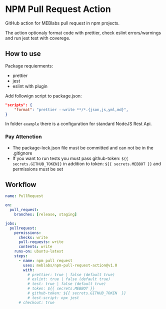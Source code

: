 # NPM Pull Request Action

GitHub action for MEBlabs pull request in npm projects.

The action optionaly format code with prettier, check eslint errors/warnings and run jest test with coverege.

## How to use

Package requierments:

- prettier 
- jest 
- eslint with plugin

Add followign script to package.json:

```json
"scripts": {
	"format": "prettier --write **/*.{json,js,yml,md}",
}
```

In folder `example` there is a configuration for standard NodeJS Rest Api.

### Pay Attenction
- The package-lock.json file must be committed and can not be in the .gitignore
- If you want to run tests you must pass github-token: `${{ secrets.GITHUB_TOKEN}}` in addition to token: `${{ secrets.MEBBOT }}` and permissions must be set

## Workflow

```yml
name: PullRequest

on:
  pull_request:
    branches: [release, staging]

jobs:
  pullrequest:
    permissions:
      checks: write
      pull-requests: write
      contents: write
    runs-on: ubuntu-latest
    steps:
      - name: npm pull request
        uses: meblabs/npm-pull-request-action@v1.0
        with:
          # prettier: true | false (default true)
          # eslint: true | false (default true)
          # test: true | false (default true)
          # token: ${{ secrets.MEBBOT }}
          # github-token: ${{ secrets.GITHUB_TOKEN  }}
          # test-script: npx jest
	  # checkout: true
```
